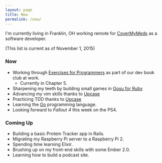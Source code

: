 ```yaml
---
layout: page
title: Now
permalink: /now/
---
```


I'm currently living in Franklin, OH working remote for [CoverMyMeds](http://covermymeds.com) as a software developer.

(This list is current as of November 1, 2015)

### Now

* Working through [Exercises for Programmers](https://pragprog.com/book/bhwb/exercises-for-programmers)
as part of our dev book club at work.
  * Currently in Chapter 5.
* Sharpening my teeth by building small games in [Gosu for Ruby](https://rubygems.org/gems/gosu)
* Advancing my vim skills thanks to [Upcase](http://upcase.com)
* Practicing TDD thanks to [Upcase](http://upcase.com)
* Learning the [Go](http://golang.org) programming language.
* Looking forward to *Fallout 4* this week on the PS4.

### Coming Up

* Building a basic Protein Tracker app in Rails.
* Migrating my Raspberry Pi server to a Raspberry Pi 2.
* Spending time learning Elixir.
* Brushing up on my front-end skills with some Ember 2.0.
* Learning how to build a podcast site.

